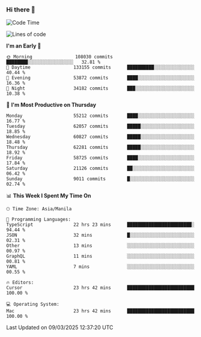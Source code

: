 ### Hi there 👋

<!--START_SECTION:waka-->
![Code Time](http://img.shields.io/badge/Code%20Time-5%2C923%20hrs%205%20mins-blue)

![Lines of code](https://img.shields.io/badge/From%20Hello%20World%20I%27ve%20Written-122.4%20million%20lines%20of%20code-blue)

**I'm an Early 🐤** 

```text
🌞 Morning                108030 commits      ████████░░░░░░░░░░░░░░░░░   32.81 % 
🌆 Daytime                133155 commits      ██████████░░░░░░░░░░░░░░░   40.44 % 
🌃 Evening                53872 commits       ████░░░░░░░░░░░░░░░░░░░░░   16.36 % 
🌙 Night                  34182 commits       ███░░░░░░░░░░░░░░░░░░░░░░   10.38 % 
```
📅 **I'm Most Productive on Thursday** 

```text
Monday                   55212 commits       ████░░░░░░░░░░░░░░░░░░░░░   16.77 % 
Tuesday                  62057 commits       █████░░░░░░░░░░░░░░░░░░░░   18.85 % 
Wednesday                60827 commits       █████░░░░░░░░░░░░░░░░░░░░   18.48 % 
Thursday                 62281 commits       █████░░░░░░░░░░░░░░░░░░░░   18.92 % 
Friday                   58725 commits       ████░░░░░░░░░░░░░░░░░░░░░   17.84 % 
Saturday                 21126 commits       ██░░░░░░░░░░░░░░░░░░░░░░░   06.42 % 
Sunday                   9011 commits        █░░░░░░░░░░░░░░░░░░░░░░░░   02.74 % 
```


📊 **This Week I Spent My Time On** 

```text
🕑︎ Time Zone: Asia/Manila

💬 Programming Languages: 
TypeScript               22 hrs 23 mins      ████████████████████████░   94.44 % 
JSON                     32 mins             █░░░░░░░░░░░░░░░░░░░░░░░░   02.31 % 
Other                    13 mins             ░░░░░░░░░░░░░░░░░░░░░░░░░   00.97 % 
GraphQL                  11 mins             ░░░░░░░░░░░░░░░░░░░░░░░░░   00.81 % 
YAML                     7 mins              ░░░░░░░░░░░░░░░░░░░░░░░░░   00.55 % 

🔥 Editors: 
Cursor                   23 hrs 42 mins      █████████████████████████   100.00 % 

💻 Operating System: 
Mac                      23 hrs 42 mins      █████████████████████████   100.00 % 
```


 Last Updated on 09/03/2025 12:37:20 UTC
<!--END_SECTION:waka-->


<!--
**rad182/rad182** is a ✨ _special_ ✨ repository because its `README.md` (this file) appears on your GitHub profile.

Here are some ideas to get you started:

- 🔭 I’m currently working on ...
- 🌱 I’m currently learning ...
- 👯 I’m looking to collaborate on ...
- 🤔 I’m looking for help with ...
- 💬 Ask me about ...
- 📫 How to reach me: ...
- 😄 Pronouns: ...
- ⚡ Fun fact: ...
-->
